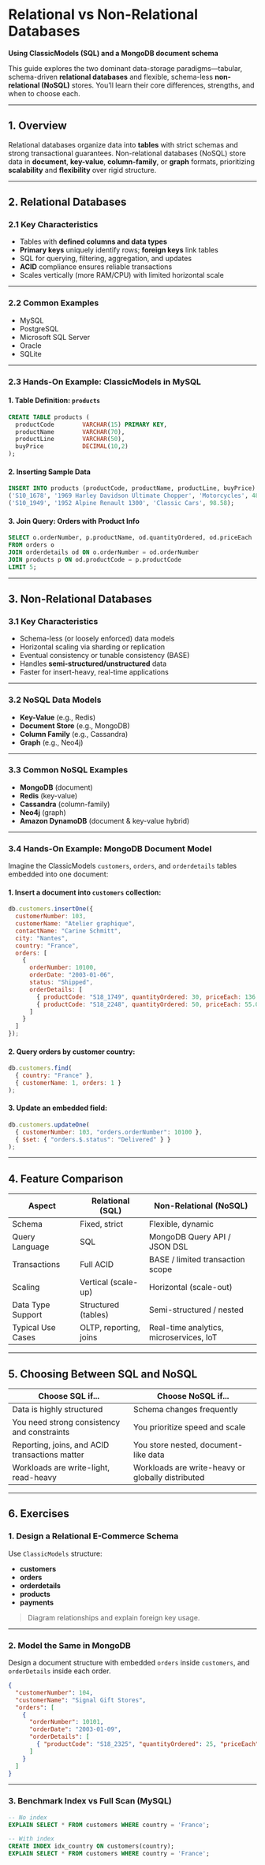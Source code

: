 # Relational vs Non-Relational Databases

**Using ClassicModels (SQL) and a MongoDB document schema**

This guide explores the two dominant data-storage paradigms—tabular, schema-driven **relational databases** and flexible, schema-less **non-relational (NoSQL)** stores. You’ll learn their core differences, strengths, and when to choose each.

---

## 1. Overview

Relational databases organize data into **tables** with strict schemas and strong transactional guarantees.
Non-relational databases (NoSQL) store data in **document**, **key-value**, **column-family**, or **graph** formats, prioritizing **scalability** and **flexibility** over rigid structure.

---

## 2. Relational Databases

### 2.1 Key Characteristics

* Tables with **defined columns and data types**
* **Primary keys** uniquely identify rows; **foreign keys** link tables
* SQL for querying, filtering, aggregation, and updates
* **ACID** compliance ensures reliable transactions
* Scales vertically (more RAM/CPU) with limited horizontal scale

---

### 2.2 Common Examples

* MySQL
* PostgreSQL
* Microsoft SQL Server
* Oracle
* SQLite

---

### 2.3 Hands-On Example: ClassicModels in MySQL

#### 1. Table Definition: `products`

```sql
CREATE TABLE products (
  productCode        VARCHAR(15) PRIMARY KEY,
  productName        VARCHAR(70),
  productLine        VARCHAR(50),
  buyPrice           DECIMAL(10,2)
);
```

#### 2. Inserting Sample Data

```sql
INSERT INTO products (productCode, productName, productLine, buyPrice) VALUES
('S10_1678', '1969 Harley Davidson Ultimate Chopper', 'Motorcycles', 48.81),
('S10_1949', '1952 Alpine Renault 1300', 'Classic Cars', 98.58);
```

#### 3. Join Query: Orders with Product Info

```sql
SELECT o.orderNumber, p.productName, od.quantityOrdered, od.priceEach
FROM orders o
JOIN orderdetails od ON o.orderNumber = od.orderNumber
JOIN products p ON od.productCode = p.productCode
LIMIT 5;
```

---

## 3. Non-Relational Databases

### 3.1 Key Characteristics

* Schema-less (or loosely enforced) data models
* Horizontal scaling via sharding or replication
* Eventual consistency or tunable consistency (BASE)
* Handles **semi-structured/unstructured** data
* Faster for insert-heavy, real-time applications

---

### 3.2 NoSQL Data Models

* **Key-Value** (e.g., Redis)
* **Document Store** (e.g., MongoDB)
* **Column Family** (e.g., Cassandra)
* **Graph** (e.g., Neo4j)

---

### 3.3 Common NoSQL Examples

* **MongoDB** (document)
* **Redis** (key-value)
* **Cassandra** (column-family)
* **Neo4j** (graph)
* **Amazon DynamoDB** (document & key-value hybrid)

---

### 3.4 Hands-On Example: MongoDB Document Model

Imagine the ClassicModels `customers`, `orders`, and `orderdetails` tables embedded into one document:

#### 1. Insert a document into `customers` collection:

```js
db.customers.insertOne({
  customerNumber: 103,
  customerName: "Atelier graphique",
  contactName: "Carine Schmitt",
  city: "Nantes",
  country: "France",
  orders: [
    {
      orderNumber: 10100,
      orderDate: "2003-01-06",
      status: "Shipped",
      orderDetails: [
        { productCode: "S18_1749", quantityOrdered: 30, priceEach: 136.00 },
        { productCode: "S18_2248", quantityOrdered: 50, priceEach: 55.09 }
      ]
    }
  ]
});
```

#### 2. Query orders by customer country:

```js
db.customers.find(
  { country: "France" },
  { customerName: 1, orders: 1 }
);
```

#### 3. Update an embedded field:

```js
db.customers.updateOne(
  { customerNumber: 103, "orders.orderNumber": 10100 },
  { $set: { "orders.$.status": "Delivered" } }
);
```

---

## 4. Feature Comparison

| Aspect            | Relational (SQL)       | Non-Relational (NoSQL)                  |
| ----------------- | ---------------------- | --------------------------------------- |
| Schema            | Fixed, strict          | Flexible, dynamic                       |
| Query Language    | SQL                    | MongoDB Query API / JSON DSL            |
| Transactions      | Full ACID              | BASE / limited transaction scope        |
| Scaling           | Vertical (scale-up)    | Horizontal (scale-out)                  |
| Data Type Support | Structured (tables)    | Semi-structured / nested                |
| Typical Use Cases | OLTP, reporting, joins | Real-time analytics, microservices, IoT |

---

## 5. Choosing Between SQL and NoSQL

| Choose SQL if...                               | Choose NoSQL if...                                |
| ---------------------------------------------- | ------------------------------------------------- |
| Data is highly structured                      | Schema changes frequently                         |
| You need strong consistency and constraints    | You prioritize speed and scale                    |
| Reporting, joins, and ACID transactions matter | You store nested, document-like data              |
| Workloads are write-light, read-heavy          | Workloads are write-heavy or globally distributed |

---

## 6. Exercises

### 1. Design a Relational E-Commerce Schema

Use `ClassicModels` structure:

* **customers**
* **orders**
* **orderdetails**
* **products**
* **payments**

> Diagram relationships and explain foreign key usage.

---

### 2. Model the Same in MongoDB

Design a document structure with embedded `orders` inside `customers`, and `orderDetails` inside each order.

```json
{
  "customerNumber": 104,
  "customerName": "Signal Gift Stores",
  "orders": [
    {
      "orderNumber": 10101,
      "orderDate": "2003-01-09",
      "orderDetails": [
        { "productCode": "S18_2325", "quantityOrdered": 25, "priceEach": 108.06 }
      ]
    }
  ]
}
```

---

### 3. Benchmark Index vs Full Scan (MySQL)

```sql
-- No index
EXPLAIN SELECT * FROM customers WHERE country = 'France';

-- With index
CREATE INDEX idx_country ON customers(country);
EXPLAIN SELECT * FROM customers WHERE country = 'France';
```

